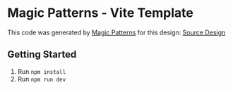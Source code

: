 # Magic Patterns - Vite Template

This code was generated by [Magic Patterns](https://magicpatterns.com) for this design: [Source Design](https://www.magicpatterns.com/c/rhdhyvrqi1yk991jveagy1)

## Getting Started

1. Run `npm install`
2. Run `npm run dev`
